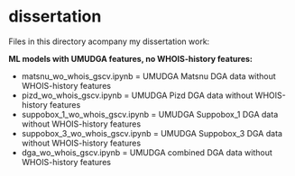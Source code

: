 # dissertation

Files in this directory acompany my dissertation work:

**ML models with UMUDGA features, no WHOIS-history features:**
* matsnu_wo_whois_gscv.ipynb = UMUDGA Matsnu DGA data without WHOIS-history features
* pizd_wo_whois_gscv.ipynb = UMUDGA Pizd DGA data without WHOIS-history features
* suppobox_1_wo_whois_gscv.ipynb = UMUDGA Suppobox_1 DGA data without WHOIS-history features
* suppobox_3_wo_whois_gscv.ipynb = UMUDGA Suppobox_3 DGA data without WHOIS-history features
* dga_wo_whois_gscv.ipynb = UMUDGA combined DGA data without WHOIS-history features
